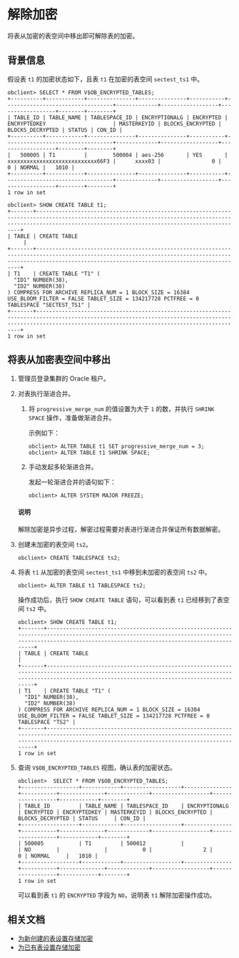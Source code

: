 # 解除加密

将表从加密的表空间中移出即可解除表的加密。

## 背景信息

假设表 `t1` 的加密状态如下，且表 `t1` 在加密的表空间 `sectest_ts1` 中。

```shell
obclient> SELECT * FROM V$OB_ENCRYPTED_TABLES;
+----------+------------+---------------+---------------+-----------+----------------------------------+-------------+------------------+------------------+--------+--------+
| TABLE_ID | TABLE_NAME | TABLESPACE_ID | ENCRYPTIONALG | ENCRYPTED | ENCRYPTEDKEY                     | MASTERKEYID | BLOCKS_ENCRYPTED | BLOCKS_DECRYPTED | STATUS | CON_ID |
+----------+------------+---------------+---------------+-----------+----------------------------------+-------------+------------------+------------------+--------+--------+
|   500005 | T1         |        500004 | aes-256       | YES       | xxxxxxxxxxxxxxxxxxxxxxxxxxxx66F3 |      xxxx03 |                0 |                0 | NORMAL |   1010 |
+----------+------------+---------------+---------------+-----------+----------------------------------+-------------+------------------+------------------+--------+--------+
1 row in set

obclient> SHOW CREATE TABLE t1;
+-------+-------------------------------------------------------------------------------------------------------------------------------------------------------------------------------------------------------------+
| TABLE | CREATE TABLE
     |
+-------+-------------------------------------------------------------------------------------------------------------------------------------------------------------------------------------------------------------+
| T1    | CREATE TABLE "T1" (
  "ID1" NUMBER(38),
  "ID2" NUMBER(38)
) COMPRESS FOR ARCHIVE REPLICA_NUM = 1 BLOCK_SIZE = 16384 USE_BLOOM_FILTER = FALSE TABLET_SIZE = 134217728 PCTFREE = 0  TABLESPACE "SECTEST_TS1" |
+-------+-------------------------------------------------------------------------------------------------------------------------------------------------------------------------------------------------------------+
1 row in set
```

## 将表从加密表空间中移出

1. 管理员登录集群的 Oracle 租户。

2. 对表执行渐进合并。

   1. 将 `progressive_merge_num` 的值设置为大于 `1` 的数，并执行 `SHRINK SPACE` 操作，准备做渐进合并。
   
      示例如下：

      ```shell
      obclient> ALTER TABLE t1 SET progressive_merge_num = 3;       
      obclient> ALTER TABLE t1 SHRINK SPACE;
      ```

   2. 手动发起多轮渐进合并。
      
      发起一轮渐进合并的语句如下：

      ```shell
      obclient> ALTER SYSTEM MAJOR FREEZE;
      ```
      
   <main id="notice" type='explain'>
      <h4>说明</h4>
      <p>解除加密是异步过程，解密过程需要对表进行渐进合并保证所有数据解密。</p>
   </main>

3. 创建未加密的表空间 `ts2`。

   ```shell
   obclient> CREATE TABLESPACE ts2;
   ```

4. 将表 `t1` 从加密的表空间 `sectest_ts1` 中移到未加密的表空间 `ts2` 中。

   ```shell
   obclient> ALTER TABLE t1 TABLESPACE ts2;
   ```

   操作成功后，执行 `SHOW CREATE TABLE` 语句，可以看到表 `t1` 已经移到了表空间 `ts2` 中。

   ```shell
   obclient> SHOW CREATE TABLE t1;
   +-------+-----------------------------------------------------------------------------------------------------------------------------------------------------------------------------------------------------+
   | TABLE | CREATE TABLE                                                                                                                                                                                        |
   +-------+-----------------------------------------------------------------------------------------------------------------------------------------------------------------------------------------------------+
   | T1    | CREATE TABLE "T1" (
     "ID1" NUMBER(38),
     "ID2" NUMBER(38)
   ) COMPRESS FOR ARCHIVE REPLICA_NUM = 1 BLOCK_SIZE = 16384 USE_BLOOM_FILTER = FALSE TABLET_SIZE = 134217728 PCTFREE = 0  TABLESPACE "TS2" |
   +-------+-----------------------------------------------------------------------------------------------------------------------------------------------------------------------------------------------------+
   1 row in set
   ```

5. 查询 `V$OB_ENCRYPTED_TABLES` 视图，确认表的加密状态。

    ```shell
    obclient>  SELECT * FROM V$OB_ENCRYPTED_TABLES;
    +------------------+------------+------------------+---------------+-----------+--------------+-------------+------------------+------------------+------------+--------+
    | TABLE_ID         | TABLE_NAME | TABLESPACE_ID    | ENCRYPTIONALG | ENCRYPTED | ENCRYPTEDKEY | MASTERKEYID | BLOCKS_ENCRYPTED | BLOCKS_DECRYPTED | STATUS     | CON_ID |
    +------------------+------------+------------------+---------------+-----------+--------------+-------------+------------------+------------------+------------+--------+
    | 500005           | T1         | 500012           |               | NO        |              |           0 |                2 |                0 | NORMAL     |   1010 |
    +------------------+------------+------------------+---------------+-----------+--------------+-------------+------------------+------------------+------------+--------+
    1 row in set
    ```

    可以看到表 `t1` 的 `ENCRYPTED` 字段为 `NO`，说明表 `t1` 解除加密操作成功。

## 相关文档

* [为新创建的表设置存储加密](1.configure-internal-storage-encryption-of-oracle-mode.md)
* [为已有表设置存储加密](2.set-storage-encryption-for-existing-tables-of-oracle-mode.md)